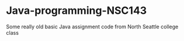 # Java-programming-NSC143

Some really old basic Java assignment code from North Seattle college class
